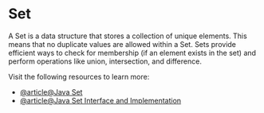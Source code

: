 # Set

A Set is a data structure that stores a collection of unique elements. This means that no duplicate values are allowed within a Set. Sets provide efficient ways to check for membership (if an element exists in the set) and perform operations like union, intersection, and difference.

Visit the following resources to learn more:

- [@article@Java Set](https://jenkov.com/tutorials/java-collections/set.html)
- [@article@Java Set Interface and Implementation](https://www.digitalocean.com/community/tutorials/java-set)
